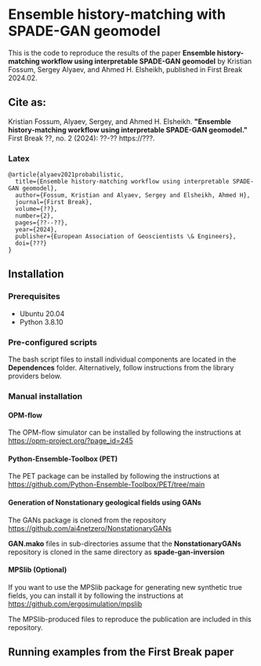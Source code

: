 # Ensemble history-matching with SPADE-GAN geomodel

This is the code to reproduce the results of the paper **Ensemble history-matching workflow using interpretable SPADE-GAN geomodel** by Kristian Fossum, Sergey Alyaev, and Ahmed H. Elsheikh, published in First Break 2024.02.

## Cite as:

Kristian Fossum, Alyaev, Sergey, and Ahmed H. Elsheikh. **"Ensemble history-matching workflow using interpretable SPADE-GAN geomodel."** First Break ??, no. 2 (2024): ??-?? https://???.

### Latex

```
@article{alyaev2021probabilistic,
  title={Ensemble history-matching workflow using interpretable SPADE-GAN geomodel},
  author={Fossum, Kristian and Alyaev, Sergey and Elsheikh, Ahmed H},
  journal={First Break},
  volume={??},
  number={2},
  pages={??--??},
  year={2024},
  publisher={European Association of Geoscientists \& Engineers},
  doi={???}
}
```



## Installation

### Prerequisites
- Ubuntu 20.04
- Python 3.8.10

### Pre-configured scripts
The bash script files to install individual components are located in the **Dependences** folder. Alternatively, follow instructions from the library providers below.

### Manual installation
#### OPM-flow
The OPM-flow simulator can be installed by following the instructions at https://opm-project.org/?page_id=245

#### Python-Ensemble-Toolbox (PET)
The PET package can be installed by following the instructions at https://github.com/Python-Ensemble-Toolbox/PET/tree/main

#### Generation of Nonstationary geological fields using GANs
The GANs package is cloned from the repository https://github.com/ai4netzero/NonstationaryGANs

**GAN.mako** files in sub-directories assume that the **NonstationaryGANs** repository is cloned in the same directory as **spade-gan-inversion**

#### MPSlib (Optional)
If you want to use the MPSlib package for generating new synthetic true fields, you can install it by following the 
instructions at https://github.com/ergosimulation/mpslib

The MPSlib-produced files to reproduce the publication are included in this repository. 

## Running examples from the First Break paper

